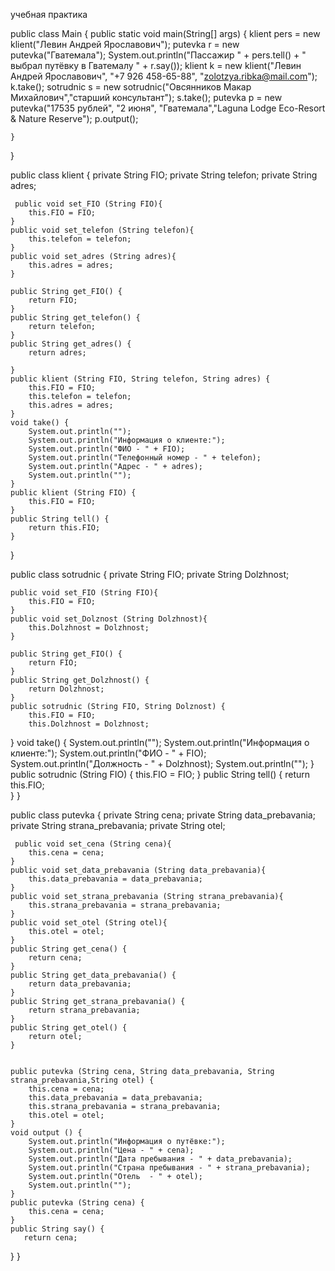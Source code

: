 
учебная практика

public class Main
{
	public static void main(String[] args) {
	    klient pers = new klient("Левин Андрей Ярославович");
		putevka r = new putevka("Гватемала");
		System.out.println("Пассажир " + pers.tell() + " выбрал путёвку в Гватемалу " + r.say());
		klient k = new klient("Левин Андрей Ярославович", "+7 926 458-65-88", "zolotzya.ribka@mail.com");
		k.take();
		sotrudnic s = new sotrudnic("Овсянников Макар Михайлович","старший консультант");
		s.take();
	    putevka p = new putevka("17535 рублей", "2 июня", "Гватемала","Laguna Lodge Eco-Resort & Nature Reserve");
	    p.output();
	
	}
}  


public class klient {
    private String FIO;
    private String telefon;
    private String adres;
    
     public void set_FIO (String FIO){
        this.FIO = FIO;
    } 
    public void set_telefon (String telefon){
        this.telefon = telefon;
    } 
    public void set_adres (String adres){
        this.adres = adres;
    } 

    public String get_FIO() {
        return FIO;
    }
    public String get_telefon() {
        return telefon;
    }
    public String get_adres() {
        return adres;
        
    }
    public klient (String FIO, String telefon, String adres) {
        this.FIO = FIO;
        this.telefon = telefon;
        this.adres = adres;
    }
    void take() {
        System.out.println("");
        System.out.println("Информация о клиенте:");
        System.out.println("ФИО - " + FIO);
        System.out.println("Телефонный номер - " + telefon);
        System.out.println("Адрес - " + adres);
        System.out.println("");
    }    
    public klient (String FIO) {
        this.FIO = FIO;
    }
    public String tell() {
        return this.FIO;  
    }
}    


public class sotrudnic {
    private String FIO;
    private String Dolzhnost;
    
    public void set_FIO (String FIO){
        this.FIO = FIO;
    }
    public void set_Dolznost (String Dolzhnost){
        this.Dolzhnost = Dolzhnost;
    } 
   
    public String get_FIO() {
        return FIO;
    }
    public String get_Dolzhnost() {
        return Dolzhnost;
    }
    public sotrudnic (String FIO, String Dolznost) {
        this.FIO = FIO;
        this.Dolzhnost = Dolzhnost;
 }
    void take() {
        System.out.println("");
        System.out.println("Информация о клиенте:");
        System.out.println("ФИО - " + FIO);
        System.out.println("Должность - " + Dolzhnost);
        System.out.println("");
    }    
    public sotrudnic (String FIO) {
        this.FIO = FIO;
    }
    public String tell() {
        return this.FIO;  
    }
}    



public class putevka {
    private String cena;
    private String data_prebavania;
    private String strana_prebavania;
    private String otel;
 
    
     public void set_cena (String cena){
        this.cena = cena;
    } 
    public void set_data_prebavania (String data_prebavania){
        this.data_prebavania = data_prebavania;
    }
    public void set_strana_prebavania (String strana_prebavania){
        this.strana_prebavania = strana_prebavania;
    } 
    public void set_otel (String otel){
        this.otel = otel; 
    }
    public String get_cena() {
        return cena;
    }
    public String get_data_prebavania() {
        return data_prebavania;
    } 
    public String get_strana_prebavania() {
        return strana_prebavania;
    }
    public String get_otel() {
        return otel;
    }    


    public putevka (String cena, String data_prebavania, String strana_prebavania,String otel) {
        this.cena = cena;
        this.data_prebavania = data_prebavania;
        this.strana_prebavania = strana_prebavania;
        this.otel = otel;
    }
    void output () {
        System.out.println("Информация о путёвке:");
        System.out.println("Цена - " + cena);
        System.out.println("Дата пребывания - " + data_prebavania);
        System.out.println("Страна пребывания - " + strana_prebavania);
        System.out.println("Отель  - " + otel);
        System.out.println("");
    }    
    public putevka (String cena) {
        this.cena = cena;
    }
    public String say() {
       return cena;  
}
}



